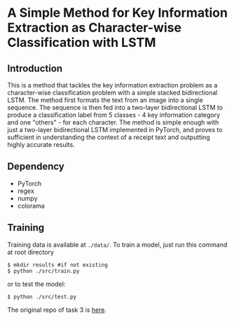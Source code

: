 # A Simple Method for Key Information Extraction as Character-wise Classification with LSTM

## Introduction
This is a method that tackles the key information extraction problem as a character-wise classification problem with a simple stacked bidirectional LSTM. The method first formats the text from an image into a single sequence. The sequence is then fed into a two-layer bidirectional LSTM to produce a classification label from 5 classes - 4 key information category and one "others" - for each character. The method is simple enough with just a two-layer bidirectional LSTM implemented in PyTorch, and proves to sufficient in understanding the context of a receipt text and outputting highly accurate results.

## Dependency

- PyTorch 
- regex
- numpy
- colorama

## Training

Training data is available at `./data/`. To train a model, just run this command at root directory
```shell
$ mkdir results #if not existing
$ python ./src/train.py
```
or to test the model:

```shell
$ python ./src/test.py
```



The original repo of task 3 is [here](https://github.com/patrick22414/sroie-task3).
